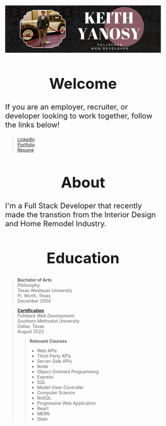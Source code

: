 [![banner](assets/images/githeader.png)](https://www.linkedin.com/in/keith-yanosy/)

<h1 style='text-align: center; font-weight: bold; font-size: 3rem'>
Welcome
</h1>

<p style='font-size: 1.5rem'>
If you are an employer, recruiter, or developer looking to work together, follow the links below!
</p>

> [LinkedIn](https://www.linkedin.com/in/keith-yanosy)  
> [Portfolio](https://keithpyanosy.vercel.app//)  
> [Resume](https://drive.google.com/file/d/1BRclPQ5q0Y-SMY3bEt1ana2lWFY-pyZV/view?usp=sharing) 

<h1 style='text-align: center; font-weight: bold; font-size: 3rem'>
About
</h1>

<p style='font-size: 1.5rem'>
I'm a Full Stack Developer that recently made the transtion from the Interior Design and Home Remodel Industry.
</p>

<h1 style='text-align: center; font-weight: bold; font-size: 3rem'>
Education
</h1>

> **Bachelor of Arts**  
> *Philosophy*  
> Texas Wesleyan University  
> Ft. Worth, Texas  
> December 2004

> [**Certification**](https://www.credly.com/badges/37a5c1e8-7031-4e9b-a627-1a9f51067a12/public_url)  
> *Fullstack Web Development*  
> Southern Methodist University  
> Dallas, Texas  
> August 2022
> > **Relevant Courses**
> > - Web APIs
> > - Third-Party APIs
> > - Server-Side APIs
> > - Node
> > - Object-Oriented Programming
> > - Express
> > - SQL
> > - Model-View-Controller
> > - Computer Science
> > - NoSQL
> > - Progressive Web Application
> > - React
> > - MERN
> > - State

<!-- <h1 style='text-align: center;'>
Resume
</h1>

[![resume](assets/images/Resume.png)](https://drive.google.com/file/d/1BRclPQ5q0Y-SMY3bEt1ana2lWFY-pyZV/view?usp=sharing) -->